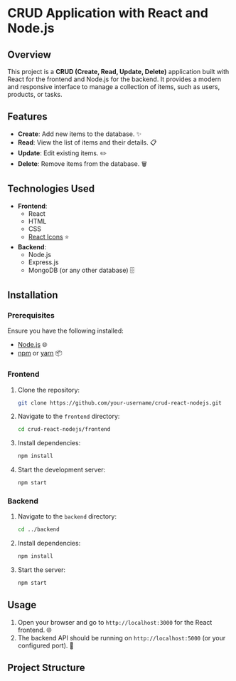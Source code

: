 # CRUD Application with React and Node.js


## Overview

This project is a **CRUD (Create, Read, Update, Delete)** application built with React for the frontend and Node.js for the backend. It provides a modern and responsive interface to manage a collection of items, such as users, products, or tasks.

## Features

- **Create**: Add new items to the database. ✨
- **Read**: View the list of items and their details. 📋
- **Update**: Edit existing items. ✏️
- **Delete**: Remove items from the database. 🗑️

## Technologies Used

- **Frontend**: 
  - React
  - HTML
  - CSS
  - [React Icons](https://react-icons.github.io/react-icons/) ⭐
- **Backend**:
  - Node.js
  - Express.js
  - MongoDB (or any other database) 🗄️

## Installation

### Prerequisites

Ensure you have the following installed:
- [Node.js](https://nodejs.org/) 🌐
- [npm](https://www.npmjs.com/) or [yarn](https://yarnpkg.com/) 📦

### Frontend

1. Clone the repository:
    ```bash
    git clone https://github.com/your-username/crud-react-nodejs.git
    ```
2. Navigate to the `frontend` directory:
    ```bash
    cd crud-react-nodejs/frontend
    ```
3. Install dependencies:
    ```bash
    npm install
    ```
4. Start the development server:
    ```bash
    npm start
    ```

### Backend

1. Navigate to the `backend` directory:
    ```bash
    cd ../backend
    ```
2. Install dependencies:
    ```bash
    npm install
    ```
3. Start the server:
    ```bash
    npm start
    ```

## Usage

1. Open your browser and go to `http://localhost:3000` for the React frontend. 🌐
2. The backend API should be running on `http://localhost:5000` (or your configured port). 🔗

## Project Structure

